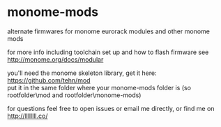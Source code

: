 # monome-mods
alternate firmwares for monome eurorack modules and other monome mods

for more info including  toolchain set up and how to flash firmware see http://monome.org/docs/modular

you'll need the monome skeleton library, get it here: https://github.com/tehn/mod  
put it in the same folder where your monome-mods folder is (so rootfolder\mod and rootfolder\monome-mods)

for questions feel free to open issues or email me directly, or find me on http://llllllll.co/
